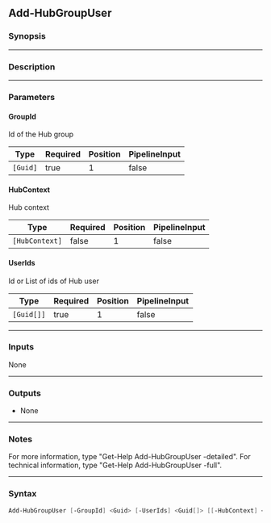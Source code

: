 Add-HubGroupUser
----------------

### Synopsis

---

### Description

---

### Parameters
#### **GroupId**
Id of the Hub group

|Type    |Required|Position|PipelineInput|
|--------|--------|--------|-------------|
|`[Guid]`|true    |1       |false        |

#### **HubContext**
Hub context

|Type          |Required|Position|PipelineInput|
|--------------|--------|--------|-------------|
|`[HubContext]`|false   |1       |false        |

#### **UserIds**
Id or List of ids of Hub user

|Type      |Required|Position|PipelineInput|
|----------|--------|--------|-------------|
|`[Guid[]]`|true    |1       |false        |

---

### Inputs
None

---

### Outputs
* None

---

### Notes
For more information, type "Get-Help Add-HubGroupUser -detailed". For technical information, type "Get-Help Add-HubGroupUser -full".

---

### Syntax
```PowerShell
Add-HubGroupUser [-GroupId] <Guid> [-UserIds] <Guid[]> [[-HubContext] <HubContext>] [<CommonParameters>]
```
